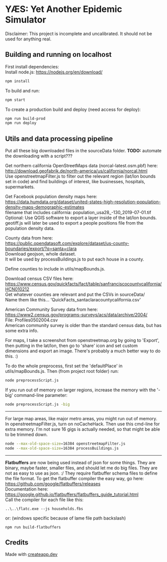 # YÆS: Yet Another Epidemic Simulator
Disclaimer: This project is incomplete and uncalibrated. It should not be used for anything real.

## Building and running on localhost

First install dependencies:  
Install node.js: https://nodejs.org/en/download/
```sh
npm install
```

To build and run:

```sh
npm start
```

To create a production build and deploy (need access for deploy):

```sh
npm run build-prod
npm run deploy
```

## Utils and data processing pipeline
Put all these big downloaded files in the sourceData folder. **TODO:** automate the downloading with a script???

Get northern california OpenStreetMaps data (norcal-latest.osm.pbf) here: http://download.geofabrik.de/north-america/us/california/norcal.html  
Use openstreetmapFilter.js to filter out the relevant region (lat/lon bounds set in code) and find buildings of interest, like businesses, hospitals, supermarkets.  

Get Facebook population density maps here: https://data.humdata.org/dataset/united-states-high-resolution-population-density-maps-demographic-estimates  
filename that includes california: population_usa28_-130_2019-07-01.tif  
Optional: Use QGIS software to export a layer inside of the lat/lon bounds.  
geotiff.js will later be used to export a people positions file from the population density data.  

County data from here: https://public.opendatasoft.com/explore/dataset/us-county-boundaries/export/?q=santa+clara  
Download geojson, whole dataset.  
It will be used by processBuildings.js to put each house in a county.  

Define counties to include in utils/mapBounds.js.

Download census CSV files here: https://www.census.gov/quickfacts/fact/table/sanfranciscocountycalifornia/HCN010212  
Get whatever counties are relevant and put the CSVs in sourceData/  
Name them like this... 'QuickFacts_santaclaracountycalifornia.csv'  

American Community Survey data from here: https://www2.census.gov/programs-surveys/acs/data/archive/2004/  
File: Profiles0502004.csv  
American community survey is older than the standard census data, but has some extra info.  

For maps, I take a screenshot from openstreetmap.org by going to 'Export', then putting in the lat/lon, then go to 'share' icon and set custom dimensions and export an image. There's probably a much better way to do this. :)  

To do the whole preprocess, first set the 'defaultPlace' in utils/mapBounds.js. Then (from project root folder) run:
```sh
node preprocessScript.js
```
If you run out of memory on larger regions, increase the memory with the '-big' command-line parameter:
```sh
node preprocessScript.js -big
```

-----------------------

For large map areas, like major metro areas, you might run out of memory. In openstreetmapFilter.js, turn on noCacheHack. Then use this cmd-line for extra memory. I'm not sure 16 gigs is actually needed, so that might be able to be trimmed down.

```sh
node --max-old-space-size=16384 openstreetmapFilter.js
node --max-old-space-size=16384 processBuildings.js
```

-----------------------

**Flatbuffers** are now being used instead of json for some things. They are binary, maybe faster, smaller files, and should let me do big files. They are not as easy to use as json. :/ They require flatbuffer schema files to define the file format. To get the flatbuffer compiler the easy way, go here:  
https://github.com/google/flatbuffers/releases  
Documentation here:  
https://google.github.io/flatbuffers/flatbuffers_guide_tutorial.html  
Call the compiler for each file like this:  
```
..\..\flatc.exe --js households.fbs
```
or: (windows specific because of lame file path backslash)  
```
npm run build-flatbuffers
```

## Credits

Made with [createapp.dev](https://createapp.dev/)

